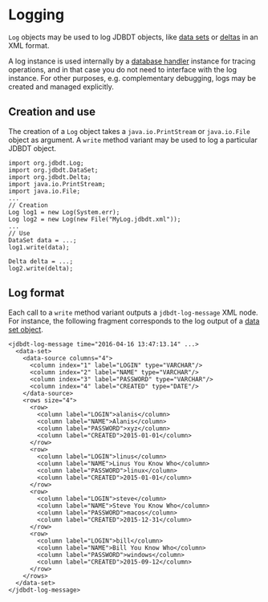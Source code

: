 # Logging

`Log` objects may be used to log JDBDT objects, like [data sets](DataSets.html) or [deltas](DBAssertions.html#Deltas) in an XML format.

A log instance is used internally by a [database handler](DB.html#Logging) instance for tracing operations, and in that case you do not need to interface with the log instance.
For other purposes, e.g. complementary debugging, logs may be created and managed explicitly.

## Creation and use

The creation of a `Log` object takes a `java.io.PrintStream` or `java.io.File` object as argument. A `write` method variant may be used to log a particular JDBDT object.

	import org.jdbdt.Log;
	import org.jdbdt.DataSet;
	import org.jdbdt.Delta;
	import java.io.PrintStream;
	import java.io.File;
	...
	// Creation
	Log log1 = new Log(System.err);
	Log log2 = new Log(new File("MyLog.jdbdt.xml"));
	...
	// Use
	DataSet data = ...;
	log1.write(data);
	
	Delta delta = ...;
	log2.write(delta);
	
## Log format

Each call to a `write` method variant outputs a `jdbdt-log-message` XML node. For instance, the following fragment corresponds to the log output of a [data set object](DataSets.html).

	<jdbdt-log-message time="2016-04-16 13:47:13.14" ...>
	  <data-set>
	    <data-source columns="4">
	      <column index="1" label="LOGIN" type="VARCHAR"/>
	      <column index="2" label="NAME" type="VARCHAR"/>
	      <column index="3" label="PASSWORD" type="VARCHAR"/>
	      <column index="4" label="CREATED" type="DATE"/>
	    </data-source>
	    <rows size="4">
	      <row>
	        <column label="LOGIN">alanis</column>
	        <column label="NAME">Alanis</column>
	        <column label="PASSWORD">xyz</column>
	        <column label="CREATED">2015-01-01</column>
	      </row>
	      <row>
	        <column label="LOGIN">linus</column>
	        <column label="NAME">Linus You Know Who</column>
	        <column label="PASSWORD">linux</column>
	        <column label="CREATED">2015-01-01</column>
	      </row>
	      <row>
	        <column label="LOGIN">steve</column>
	        <column label="NAME">Steve You Know Who</column>
	        <column label="PASSWORD">macos</column>
	        <column label="CREATED">2015-12-31</column>
	      </row>
	      <row>
	        <column label="LOGIN">bill</column>
	        <column label="NAME">Bill You Know Who</column>
	        <column label="PASSWORD">windows</column>
	        <column label="CREATED">2015-09-12</column>
	      </row>
	    </rows>
	  </data-set>
	</jdbdt-log-message>

